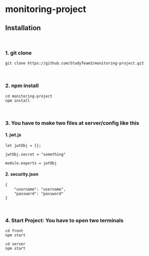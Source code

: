 # monitoring-project

## Installation
<br/>

### 1. git clone
```
git clone https://github.com/StudyTeam3/monitoring-project.git
```
<br/>

### 2. npm install
```
cd monitoring-project
npm install
```
<br />

### 3. You have to make two files at server/config like this
#### 1. jwt.js
```
let jwtObj = {};

jwtObj.secret = "something"

module.exports = jwtObj
```

#### 2. security.json
```
{
    "username": "username",
    "password": "password"
}
```
<br />

### 4. Start Project: You have to open two terminals
```
cd front
npm start
```
```
cd server
npm start
```
<br />